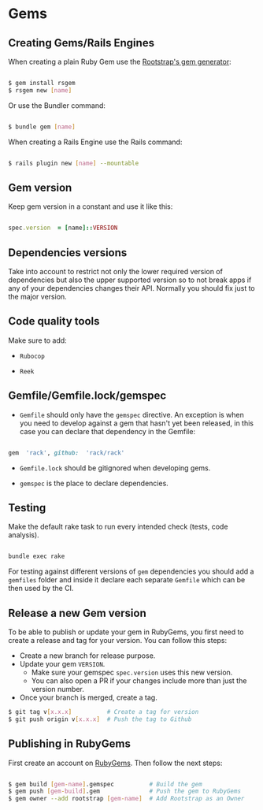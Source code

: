 # Gems

## Creating Gems/Rails Engines

When creating a plain Ruby Gem use the [Rootstrap's gem generator]([https://github.com/rootstrap/rsgem](https://github.com/rootstrap/rsgem)):

```sh

$ gem install rsgem
$ rsgem new [name]

```

  Or use the Bundler command:

```sh

$ bundle gem [name]

```

When creating a Rails Engine use the Rails command:

```sh

$ rails plugin new [name] --mountable

```

  

## Gem version

Keep gem version in a constant and use it like this:

```ruby

spec.version  = [name]::VERSION

```

  

## Dependencies versions

Take into account to restrict not only the lower required version of dependencies but also the upper supported version so to not break apps if any of your dependencies changes their API. Normally you should fix just to the major version.

  

## Code quality tools

Make sure to add:

- `Rubocop`

- `Reek`

  

## Gemfile/Gemfile.lock/gemspec

- `Gemfile` should only have the `gemspec` directive. An exception is when you need to develop against a gem that hasn't yet been released, in this case you can declare that dependency in the Gemfile:

```ruby

gem  'rack', github:  'rack/rack'

```

- `Gemfile.lock` should be gitignored when developing gems.

- `gemspec` is the place to declare dependencies.

  

## Testing

Make the default rake task to run every intended check (tests, code analysis).

```sh

bundle exec rake

```

  

For testing against different versions of `gem` dependencies you should add a `gemfiles` folder and inside it declare each separate `Gemfile` which can be then used by the CI.

## Release a new Gem version

To be able to publish or update your gem in RubyGems, you first need to create a release and tag for your version.
You can follow this steps:
- Create a new branch for release purpose.
- Update your gem `VERSION`.
  - Make sure your gemspec `spec.version` uses this new version.
  - You can also open a PR if your changes include more than just the version number.
- Once your branch is merged, create a tag.
```sh
$ git tag v[x.x.x]          # Create a tag for version
$ git push origin v[x.x.x]  # Push the tag to Github
```

## Publishing in RubyGems

First create an account on [RubyGems](https://rubygems.org/sign_up). 
Then follow the next steps:

```sh

$ gem build [gem-name].gemspec          # Build the gem
$ gem push [gem-build].gem              # Push the gem to RubyGems
$ gem owner --add rootstrap [gem-name]  # Add Rootstrap as an Owner

```
